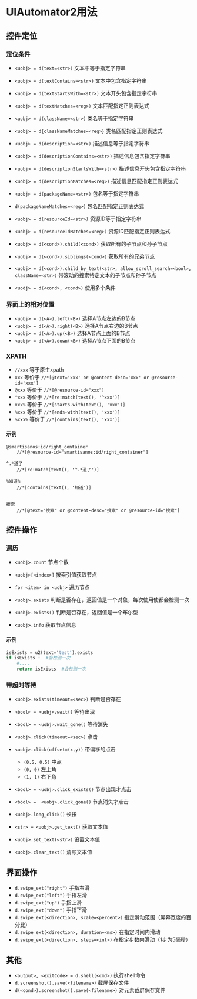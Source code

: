 


# UIAutomator2用法


## 控件定位

### 定位条件
* `<uobj> = d(text=<str>)`  文本中等于指定字符串
* `<uobj> = d(textContains=<str>)`  文本中包含指定字符串
* `<uobj> = d(textStartsWith=<str>)`  文本开头包含指定字符串
* `<uobj> = d(textMatches=<reg>)`   文本匹配指定正则表达式

* `<uobj> = d(className=<str>)`  类名等于指定字符串
* `<uobj> = d{classNameMatches=<reg>}`  类名匹配指定正则表达式

* `<uobj> = d(description=<str>)`  描述信息等于指定字符串
* `<uobj> = d(descriptionContains=<str>)`  描述信息包含指定字符串
* `<uobj> = d(descriptionStartsWith=<str>)`  描述信息开头包含指定字符串
* `<uobj> = d(descriptionMatches=<reg>)`   描述信息匹配指定正则表达式

* `<uobj> = d(packageName=<str>)`   包名等于指定字符串
* `d(packageNameMatches=<reg>)`   包名匹配指定正则表达式

* `<uobj> = d(resourceId=<str>)`   资源ID等于指定字符串
* `<uobj> = d(resourceIdMatches=<reg>)`   资源ID匹配指定正则表达式

* `<uobj> = d(<cond>).child(<cond>)`  获取所有的子节点和孙子节点
* `<uobj> = d(<cond>).siblings(<cond>)`  获取所有的兄弟节点
* `<uobj> = d(<cond>).child_by_text(<str>, allow_scroll_search=<bool>, className=<str>)` 带滚动的搜索特定文本的子节点和孙子节点

* `<uodj> = d(<cond>, <cond>)` 使用多个条件


### 界面上的相对位置
* `<uobj> = d(<A>).left(<B>)` 选择A节点左边的B节点
* `<uobj> = d(<A>).right(<B>)` 选择A节点右边的B节点
* `<uobj> = d(<A>).up(<B>)` 选择A节点上面的B节点
* `<uobj> = d(<A>).down(<B>)` 选择A节点下面的B节点



### XPATH
* `//xxx` 等于原生xpath
* `xxx`  等价于 `//*[@text='xxx' or @content-desc='xxx' or @resource-id='xxx']`
* `@xxx` 等价于 `//*[@resource-id="xxx"]`
* `^xxx` 等价于 `//*[re:match(text(), '^xxx')]`
* `xxx%` 等价于 `//*[starts-with(text(), 'xxx')]`
* `%xxx` 等价于 `//*[ends-with(text(), 'xxx')]`
* `%xxx%` 等价于 `//*[contains(text(), 'xxx')]`


#### 示例
```
@smartisanos:id/right_container
    //*[@resource-id="smartisanos:id/right_container"]

^.*道了
    //*[re:match(text(), '^.*道了')]

%知道%
    //*[contains(text(), '知道')]


搜索
    //*[@text="搜索" or @content-desc="搜索" or @resource-id="搜索"]
```


## 控件操作

### 遍历
* `<uobj>.count`  节点个数
* `<uobj>[<index>]`  按索引值获取节点
* `for <item> in <uobj>`  遍历节点

* `<uobj>.exists`  判断是否存在，返回值是一个对象，每次使用使都会检测一次
* `<uobj>.exists()`  判断是否存在，返回值是一个布尔型
* `<uobj>.info`  获取节点信息


#### 示例
```py
isExists = u2(text='test').exists
if isExists :  #会检测一次
    #....
    return isExists  #会检测一次
```


### 带超时等待
* `<uobj>.exists(timeout=<sec>)` 判断是否存在
* `<bool> = <uobj>.wait()`  等待出现
* `<bool> = <uobj>.wait_gone()`  等待消失

* `<uobj>.click(timeout=<sec>)`  点击
* `<uobj>.click(offset=(x,y))`   带偏移的点击
    * `(0.5, 0.5)` 中点
    * `(0, 0)`  左上角
    * `(1, 1)`  右下角

* `<bool> = <uobj>.click_exists()` 节点出现才点击
* `<bool> =  <uobj>.click_gone()`  节点消失才点击  
* `<uobj>.long_click()`   长按

* `<str> = <uobj>.get_text()` 获取文本值
* `<uobj>.set_text(<str>)` 设置文本值
* `<uobj>.clear_text()`  清除文本值


## 界面操作
* `d.swipe_ext("right")` 手指右滑
* `d.swipe_ext("left")` 手指左滑
* `d.swipe_ext("up")` 手指上滑
* `d.swipe_ext("down")` 手指下滑
* `d.swipe_ext(<direction>, scale=<percent>)` 指定滑动范围（屏幕宽度的百分比）
* `d.swipe_ext(<direction>, duration=<ms>)`   在指定时间内滑动
* `d.swipe_ext(<direction>, steps=<int>)`     在指定步数内滑动（1步为5毫秒） 




## 其他

* `<output>, <exitCode> = d.shell(<cmd>)`  执行shell命令
* `d.screenshot().save(<filename>)`   截屏保存文件
* `d(<cond>).screenshot().save(<filename>)`  对元素截屏保存文件